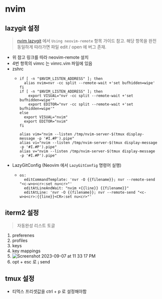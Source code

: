 # nvim

## lazygit 설정
> [nvim lazygit](https://github.com/kdheepak/lazygit.nvim) 에서 `Using neovim-remote` 항목 가이드 참고. 해당 항목을 완전 동일하게 따라가면 파일 edit / open 에 버그 존재.
- 위 참고 링크를 따라 neovim-remote 설치
- 4번 항목의 vimrc 는 vimrc.vim 파일에 있음
- zshrc
  - ```
    if [ -n "$NVIM_LISTEN_ADDRESS" ]; then
      alias nvim=nvr -cc split --remote-wait +'set bufhidden=wipe'
    fi
    if [ -n "$NVIM_LISTEN_ADDRESS" ]; then
        export VISUAL="nvr -cc split --remote-wait +'set bufhidden=wipe'"
        export EDITOR="nvr -cc split --remote-wait +'set bufhidden=wipe'"
    else
      export VISUAL="nvim"
      export EDITOR="nvim"
    fi

    alias vim="nvim --listen /tmp/nvim-server-$(tmux display-message -p '#I.#P').pipe"
    alias vi="nvim --listen /tmp/nvim-server-$(tmux display-message -p '#I.#P').pipe"
    alias v="nvim --listen /tmp/nvim-server-$(tmux display-message -p '#I.#P').pipe"
    ```
- LazyGitConfig (Neovim 에서 `LazyGitConfig` 명령어 실행)
  - ```
    os:
      editCommandTemplate: 'nvr -O {{filename}}; nvr --remote-send "<c-w>o<cr>:set nu<cr>"'
      editAtLineAndWait: "nvim +{{line}} {{filename}}"
      editAtLine: 'nvr -O {{filename}}; nvr --remote-send "<c-w>o<cr>:{{line}}<CR>:set nu<cr>"'
    ```

## iterm2 설정
> 자동완성 리스트 토글

1. preferenes
2. profiles
3. keys
4. key mappings
5. ![Screenshot 2023-09-07 at 11 33 17 PM](https://github.com/simian114/nvim/assets/49119625/3e01ffc2-6eab-43ef-a12d-51c53a533921)
6. opt + esc 로 ¡ send

## tmux 설정
- 티먹스 프리셋값을 ctrl + p 로 설정해야함
